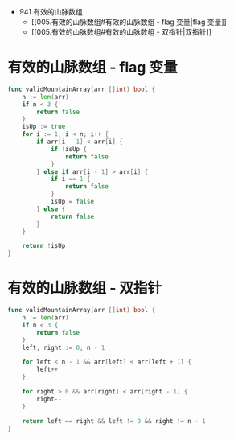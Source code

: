 - 941.有效的山脉数组
	- [[005.有效的山脉数组#有效的山脉数组 - flag 变量|flag 变量]]
	- [[005.有效的山脉数组#有效的山脉数组 - 双指针|双指针]]

# 有效的山脉数组 - flag 变量
```go
func validMountainArray(arr []int) bool {
	n := len(arr)
	if n < 3 {
		return false
	}
	isUp := true
	for i := 1; i < n; i++ {
		if arr[i - 1] < arr[i] {
			if !isUp {
				return false
			}
		} else if arr[i - 1] > arr[i] {
			if i == 1 {
				return false
			}
			isUp = false
		} else {
			return false
		}
	}

	return !isUp
}
```

# 有效的山脉数组 - 双指针
```go
func validMountainArray(arr []int) bool {
	n := len(arr)
	if n < 3 {
		return false
	}
	left, right := 0, n - 1

	for left < n - 1 && arr[left] < arr[left + 1] {
		left++
	}

	for right > 0 && arr[right] < arr[right - 1] {
		right--
	}

	return left == right && left != 0 && right != n - 1
}
```
